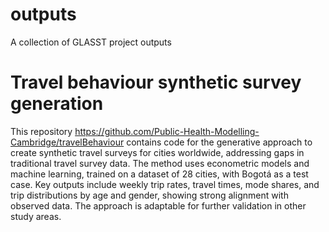 # outputs
A collection of GLASST project outputs

# Travel behaviour synthetic survey generation

This repository https://github.com/Public-Health-Modelling-Cambridge/travelBehaviour contains code for the generative approach to create synthetic travel surveys for cities worldwide, addressing gaps in traditional travel survey data. The method uses econometric models and machine learning, trained on a dataset of 28 cities, with Bogotá as a test case. Key outputs include weekly trip rates, travel times, mode shares, and trip distributions by age and gender, showing strong alignment with observed data. The approach is adaptable for further validation in other study areas.


